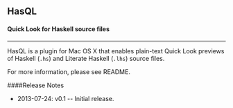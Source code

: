 ## HasQL
#### Quick Look for Haskell source files

---

HasQL is a plugin for Mac OS X that enables plain-text Quick Look previews of Haskell (`.hs`) and Literate Haskell (`.lhs`) source files.

For more information, please see README.

####Release Notes
* 2013-07-24: v0.1 -- Initial release.